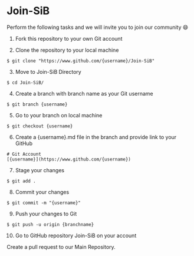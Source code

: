 # Join-SiB

Perform the following tasks and we will invite you to join our community :smile:

1. Fork this repository to your own Git account

2. Clone the repository to your local machine

```
$ git clone "https://www.github.com/{username}/Join-SiB"
```
3. Move to Join-SiB Directory

```
$ cd Join-SiB/
```

4. Create a branch with branch name as your Git username

```
$ git branch {username}
```

5. Go to your branch on local machine

```
$ git checkout {username}
```

6. Create a {username}.md file in the branch and provide link to your GitHub

```
# Git Account
[{username}](https://www.github.com/{username})
```

7. Stage your changes

```
$ git add .
```

8. Commit your changes

```
$ git commit -m "{username}"
```

9. Push your changes to Git

```
$ git push -u origin {branchname}
```

10. Go to GitHub repository Join-SiB on your account

Create a pull request to our Main Repository.
